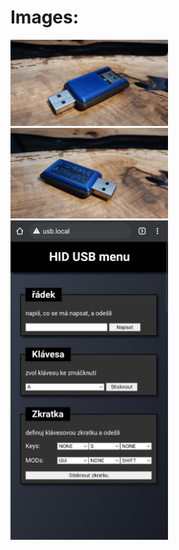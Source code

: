 # Images:
<img src="IMG_20210806_114903.jpg" width="50%">
<img src="IMG_20210806_114807.jpg" width="50%">
<img src="SmartSelect_20210802-221822_Chrome.jpg" width="50%">
